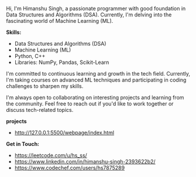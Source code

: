 Hi, I'm Himanshu Singh, a passionate programmer with good foundation in Data Structures and Algorithms (DSA). Currently, I'm delving into the fascinating world of Machine Learning (ML).

**Skills:**
- Data Structures and Algorithms (DSA)
- Machine Learning (ML)
- Python, C++
- Libraries: NumPy, Pandas, Scikit-Learn

I'm committed to continuous learning and growth in the tech field. Currently, I'm taking courses on advanced ML techniques and participating in coding challenges to sharpen my skills.

I'm always open to collaborating on interesting projects and learning from the community. Feel free to reach out if you'd like to work together or discuss tech-related topics.

**projects**
- http://127.0.0.1:5500/webpage/index.html

**Get in Touch:**
 - https://leetcode.com/u/hs_ss/
 - https://www.linkedin.com/in/himanshu-singh-2393622b2/
 - https://www.codechef.com/users/hs7875289
